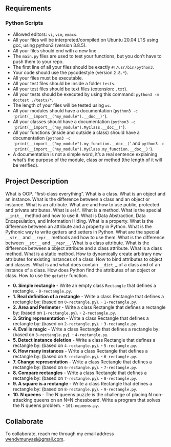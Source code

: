 
##  Requirements

### Python Scripts
*   Allowed editors: `vi`, `vim`, `emacs`.
*   All your files will be interpreted/compiled on Ubuntu 20.04 LTS using gcc, using python3 (version 3.8.5).
*   All your files should end with a new line.
*   The `main.py` files are used to test your functions, but you don’t have to push them to your repo.
*   The first line of all your files should be exactly `#!/usr/bin/python3`.
*   Your code should use the pycodestyle (version `2.8.*`).
*   All your files must be executable.
*   All your test files should be inside a folder `tests`.
*   All your test files should be text files (extension: `.txt`).
*   All your tests should be executed by using this command: `python3 -m doctest ./tests/*`.
*   The length of your files will be tested using `wc`.
*   All your modules should have a documentation (`python3 -c 'print(__import__("my_module").__doc__)'`).
*   All your classes should have a documentation (`python3 -c 'print(__import__("my_module").MyClass.__doc__)'`).
*   All your functions (inside and outside a class) should have a documentation (`python3 -c 'print(__import__("my_module").my_function.__doc__)`' and `python3 -c 'print(__import__("my_module").MyClass.my_function.__doc__)'`).
*   A documentation is not a simple word, it’s a real sentence explaining what’s the purpose of the module, class or method (the length of it will be verified).


## Project Description
What is OOP.
“first-class everything”.
What is a class.
What is an object and an instance.
What is the difference between a class and an object or instance.
What is an attribute.
What are and how to use public, protected and private attributes.
What is `self`.
What is a method.
What is the special `__init__` method and how to use it.
What is Data Abstraction, Data Encapsulation, and Information Hiding.
What is a property.
What is the difference between an attribute and a property in Python.
What is the Pythonic way to write getters and setters in Python.
What are the special `__str__` and `__repr__` methods and how to use them.
What is the difference between `__str__` and `__repr__`.
What is a class attribute.
What is the difference between a object attribute and a class attribute.
What is a class method.
What is a static method.
How to dynamically create arbitrary new attributes for existing instances of a class.
How to bind attributes to object and classes.
What is and what does contain `__dict_`_ of a class and of an instance of a class.
How does Python find the attributes of an object or class.
How to use the `getattr` function.


* **0. Simple rectangle** - Write an empty class `Rectangle` that defines a rectangle. - `0-rectangle.py`.
* **1. Real definition of a rectangle** - Write a class Rectangle that defines a rectangle by: (based on `0-rectangle.py`). - `1-rectangle.py`.
* **2. Area and Perimeter** - Write a class Rectangle that defines a rectangle by: (based on `1-rectangle.py`). - `2-rectangle.py`.
* **3. String representation** - Write a class Rectangle that defines a rectangle by: (based on `2-rectangle.py`). - `3-rectangle.py`.
* **4. Eval is magic** - Write a class Rectangle that defines a rectangle by: (based on `3-rectangle.py`). - `4-rectangle.py`.
* **5. Detect instance deletion** - Write a class Rectangle that defines a rectangle by: (based on `4-rectangle.py`). - `5-rectangle.py`.
* **6. How many instances** - Write a class Rectangle that defines a rectangle by: (based on `5-rectangle.py`). - `6-rectangle.py`.
* **7. Change representation** - Write a class Rectangle that defines a rectangle by: (based on `6-rectangle.py`). - `7-rectangle.py`.
* **8. Compare rectangles** - Write a class Rectangle that defines a rectangle by: (based on `7-rectangle.py`). - `8-rectangle.py`.
* **9. A square is a rectangle** - Write a class Rectangle that defines a rectangle by: (based on `8-rectangle.py`). - `9-rectangle.py`.
* **10. N queens** - The N queens puzzle is the challenge of placing N non-attacking queens on an N×N chessboard. Write a program that solves the N queens problem. - `101-nqueens.py`.

## Collaborate

To collaborate, reach me through my email address wendymunyasi@gmail.com.
